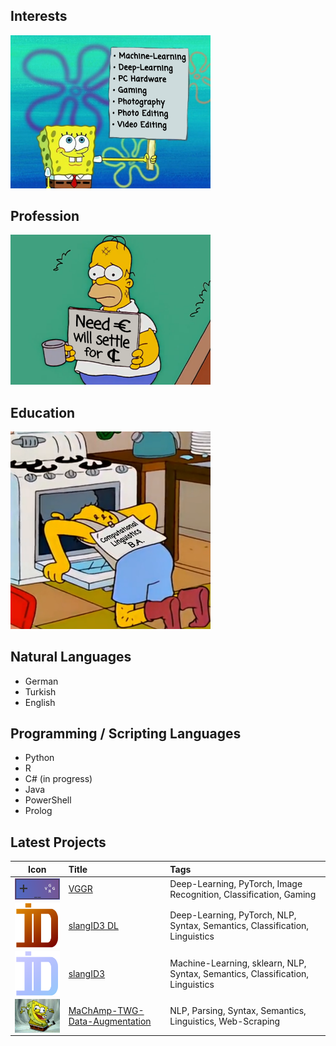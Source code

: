 ## Interests
<img src='https://raw.githubusercontent.com/m4cit/m4cit/main/interests.png' width="320">

## Profession
<img src='https://raw.githubusercontent.com/m4cit/m4cit/main/bum.png' width="320">

## Education
<img src='https://raw.githubusercontent.com/m4cit/m4cit/main/education.png' width="320">

## Natural Languages
- German
- Turkish
- English

## Programming / Scripting Languages
- Python
- R
- C# (in progress)
- Java
- PowerShell
- Prolog

## Latest Projects

| Icon |  Title |  Tags  |
|:----:|:-------|:-------|
|<img src='https://raw.githubusercontent.com/m4cit/VGGR/main/gallery/icon.png' align="center" width="150">|[VGGR](https://github.com/m4cit/VGGR)|Deep-Learning, PyTorch, Image Recognition, Classification, Gaming|
|<img src='https://raw.githubusercontent.com/m4cit/slangID3_DL/main/misc/gallery/slangID3_dl_icon.png' align="center" width="80">|[slangID3 DL](https://github.com/m4cit/slangID3_DL)|Deep-Learning, PyTorch, NLP, Syntax, Semantics, Classification, Linguistics|
|<img src='https://raw.githubusercontent.com/m4cit/slangID3/main/misc/gallery/slangID3_icon.png' align="center" width="80">|[slangID3](https://github.com/m4cit/slangID3)|Machine-Learning, sklearn, NLP, Syntax, Semantics, Classification, Linguistics|
|<img src='https://raw.githubusercontent.com/m4cit/m4cit/main/no_icon.png' align="center" width="100">|[MaChAmp-TWG-Data-Augmentation](https://github.com/m4cit/MaChAmp-TWG-Data-Augmentation)|NLP, Parsing, Syntax, Semantics, Linguistics, Web-Scraping|

